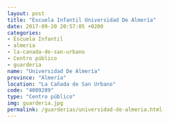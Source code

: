```yaml
---
layout: post
title: "Escuela Infantil Universidad De Almería"
date: 2017-09-20 20:57:05 +0200
categories:
- Escuela Infantil
- almeria
- la-canada-de-san-urbano
- Centro público
- guarderia
name: "Universidad De Almería"
province: "Almería"
location: "La Cañada de San Urbano"
code: "4009289"
type: "Centro público"
img: guarderia.jpg
permalink: /guarderias/universidad-de-almeria.html
---
```

